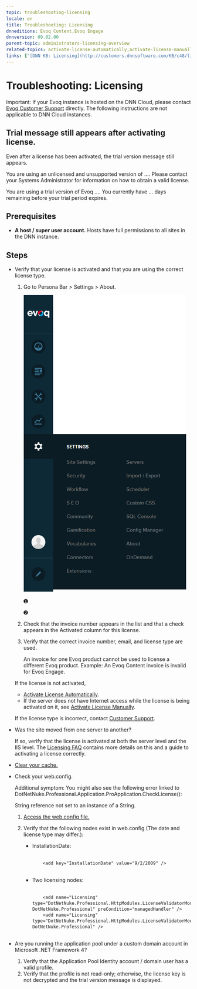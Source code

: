 ```yaml
---
topic: troubleshooting-licensing
locale: en
title: Troubleshooting: Licensing
dnneditions: Evoq Content,Evoq Engage
dnnversion: 09.02.00
parent-topic: administrators-licensing-overview
related-topics: activate-license-automatically,activate-license-manually,faq-licensing
links: ["[DNN KB: Licensing](http://customers.dnnsoftware.com/KB/c48/licensing.aspx)"]
---
```


# Troubleshooting: Licensing

Important: If your Evoq instance is hosted on the DNN Cloud, please contact [Evoq Customer Support](http://www.dnnsoftware.com/services/customer-support) directly. The following instructions are not applicable to DNN Cloud instances.

## Trial message still appears after activating license.

Even after a license has been activated, the trial version message still appears.

You are using an unlicensed and unsupported version of .... Please contact your Systems Administrator for information on how to obtain a valid license.

You are using a trial version of Evoq .... You currently have ... days remaining before your trial period expires.

## Prerequisites

*   **A host / super user account.** Hosts have full permissions to all sites in the DNN instance.

## Steps

*   Verify that your license is activated and that you are using the correct license type.
    
    1.  Go to Persona Bar \> Settings \> About.
        
        ![Persona Bar > Settings > About](img/scr-pbar-host-Settings-E91.png)
        
        ➊
        
        ➋
        
    2.  Check that the invoice number appears in the list and that a check appears in the Activated column for this license.
    3.  Verify that the correct invoice number, email, and license type are used.
        
        An invoice for one Evoq product cannot be used to license a different Evoq product. Example: An Evoq Content invoice is invalid for Evoq Engage.
        
    
    If the license is not activated,
    
    *   [Activate License Automatically](activate-license-automatically).
    *   If the server does not have Internet access while the license is being activated on it, see [Activate License Manually](activate-license-manually).
    
    If the license type is incorrect, contact [Customer Support](http://www.dnnsoftware.com/services/customer-support).
    
*   Was the site moved from one server to another?
    
    If so, verify that the license is activated at both the server level and the IIS level. The [Licensing FAQ](faq-licensing) contains more details on this and a guide to activating a license correctly.
    
*   [Clear your cache.](clear-cache)
*   Check your web.config.
    
    Additional symptom: You might also see the following error linked to DotNetNuke.Professional.Application.ProApplication.CheckLicense():
    
    String reference not set to an instance of a String.
    
    1.  [Access the web.config file.](access-web-config)
    2.  Verify that the following nodes exist in web.config (The date and license type may differ.):
        
        *   InstallationDate:
            
            ```
            
                <add key="InstallationDate" value="9/2/2009" />
                                                
            ```
            
        *   Two licensing nodes:
            
            ```
            
                <add name="Licensing" type="DotNetNuke.Professional.HttpModules.LicenseValidatorModule, DotNetNuke.Professional" preCondition="managedHandler" />
                <add name="Licensing" type="DotNetNuke.Professional.HttpModules.LicenseValidatorModule, DotNetNuke.Professional" />
                                                
            ```
            
        
*   Are you running the application pool under a custom domain account in Microsoft .NET Framework 4?
    1.  Verify that the Application Pool Identity account / domain user has a valid profile.
    2.  Verify that the profile is not read-only; otherwise, the license key is not decrypted and the trial version message is displayed.